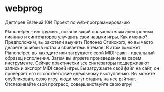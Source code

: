 # webprog
Дегтярев Евгений 10И
Проект по web-программированию

Pianohelper - инструмент, позволяющий пользователям электронных пианино и синтезаторов улучшить свои навыки игры. Как именно? Предположим, вы захотели выучить Полонез Огинского, но вы часто делаете ошибки в нотах и сбиваетесь в темпе. В этом поможет Pianohelper, вы находите или загружаете свой MIDI-файл - идеальный образец исполнения. Затем вы играете произведение на своем инструменте. Сейчас практически все синтезаторы поддерживают запись и экспорт MIDI своей игры. Вы загружаете свой файл на сайт, он проверяет его на соответствие идеальному выступлению. Вы можете опубликовать свою игру, люди могут ставить на нее рейтинг. Отслеживайте свой прогресс, совершенствуйте свою игру!

